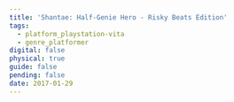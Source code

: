 ```yaml
---
title: 'Shantae: Half-Genie Hero - Risky Beats Edition'
tags:
  - platform_playstation-vita
  - genre_platformer
digital: false
physical: true
guide: false
pending: false
date: 2017-01-29
---
```

